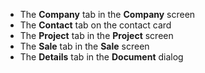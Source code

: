 <!-- markdownlint-disable-file MD041 -->
* The **Company** tab in the **Company** screen
* The **Contact** tab on the contact card
* The **Project** tab in the **Project** screen
* The **Sale** tab in the **Sale** screen
* The **Details** tab in the **Document** dialog
